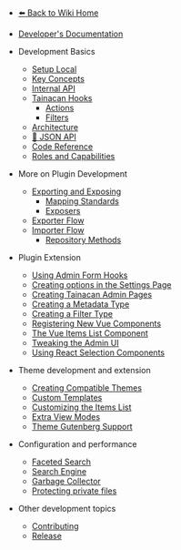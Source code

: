 - [:arrow_left: Back to Wiki Home](/#tainacan-wiki 'Go to Tainacan Wiki home page')
- [Developer's Documentation](/dev/ 'Developers Documentation for Tainacan Plugin - Tainacan Wiki')

- Development Basics
  - [Setup Local](/dev/setup-local.md 'Local Setup for Tainacan Development - Tainacan Wiki')
  - [Key Concepts](/dev/key-concepts.md 'Key Concepts related to Tainacan Development - Tainacan Wiki')
  - [Internal API](/dev/internal-api.md 'Tainacan Internal API - Tainacan Wiki')
  - [Tainacan Hooks](/dev/hooks.md 'Tainacan Hooks - Tainacan Wiki')
    - [Actions](/dev/actions.md 'Tainacan PHP Actions - Tainacan Wiki')
    - [Filters](/dev/filters.md 'Tainacan PHP and Javascript Filters - Tainacan Wiki')
  - [Architecture](/dev/architecture.md 'technical architecture of Tainacan')
  - [:link: JSON API](https://redocly.github.io/redoc/?url=https://github.com/tainacan/tainacan-wiki/raw/master/dev/openapi.json ':ignore')
  - [Code Reference](/dev/phpdoc/Home.md 'PHP Code Reference listing Classes and functions - Tainacan Wiki')
  - [Roles and Capabilities](/dev/roles-capabilities.md 'Roles and Capabilities Developers Documentation - Tainacan Wiki')
- More on Plugin Development
  - [Exporting and Exposing](/dev/exporting-and-exposing.md 'Exporting and Exposing - Tainacan Wiki')
    - [Mapping Standards](/dev/mapping-standards.md 'Mapping Standards - Tainacan Wiki')
    - [Exposers](/dev/exposers.md 'Exposers - Tainacan Wiki')
  - [Exporter Flow](/dev/exporter-flow.md 'Exporter Flow on Tainacan - Tainacan Wiki')
  - [Importer Flow](/dev/importer-flow.md 'Importer Flow on Tainacan - Tainacan Wiki')
    - [Repository Methods](/dev/repository-methods.md 'Tainacan Repository Methods - Tainacan Wiki')
- Plugin Extension
  - [Using Admin Form Hooks](/dev/admin-form-hooks.md 'Using Admin Form Hooks - Tainacan Wiki')
  - [Creating options in the Settings Page](/dev/creating-options-in-the-settings-page.md 'Creating options in the Settings Page - Tainacan Wiki')
  - [Creating Tainacan Admin Pages](/dev/creating-tainacan-admin-pages.md 'Creating Tainacan Admin Pages - Tainacan Wiki')
  - [Creating a Metadata Type](/dev/creating-metadata-type.md 'How to Create a new Metadata Type - Tainacan Wiki')
  - [Creating a Filter Type](/dev/creating-filters-type.md 'How to Create a new Filters Type - Tainacan Wiki')
  - [Registering New Vue Components](/dev/registering-custom-vue-components.md 'How to register new Vue Components to use in your plugins - Tainacan Wiki')
  - [The Vue Items List Component](/dev/the-vue-items-list-component.md 'The Vue Items List Component rendered by Tainacan - Tainacan Wiki')
  - [Tweaking the Admin UI](/dev/admin-ui-options.md 'How to use Tainacan Admin UI options to tweak its interface - Tainacan Wiki')
  - [Using React Selection Components](/dev/react-selection-modules 'Use Tainacan React components to offer an advanced items selection flow in a plugins - Tainacan Wiki')
- Theme development and extension
  - [Creating Compatible Themes](/dev/creating-compatible-themes.md 'How to create themes fully compatible with Tainacan - Tainacan Wiki')
  - [Custom Templates](/dev/custom-templates.md 'How to use custom templates for theme compatibility with Tainacan - Tainacan Wiki')
  - [Customizing the Items List](/dev/customizing-the-items-list.md 'How to better customize Tainacan items list on a theme - Tainacan Wiki')
  - [Extra View Modes](/dev/extra-view-modes.md 'How to create extra custom view modes for Tainacan items list - Tainacan Wiki')
  - [Theme Gutenberg Support](/dev/theme-gutenberg-support.md 'How to offer better Gutenberg support on your theme - Tainacan Wiki')
- Configuration and performance
  - [Faceted Search](/dev/faceted-search.md 'Tweaks for better Faceted Search performance - Tainacan Wiki')
  - [Search Engine](/dev/search-engine.md 'Configuration for better Search Engine performance - Tainacan Wiki')
  - [Garbage Collector](/dev/garbage-collector.md 'Usage of Tainacan Garbage Collector - Tainacan Wiki')
  - [Protecting private files](/dev/private-files.md 'File privacy on Tainacan - Tainacan Wiki')
- Other development topics
  - [Contributing](/dev/CONTRIBUTING.md 'How to contribute with Tainacan Development - Tainacan Wiki')
  - [Release](/dev/release.md 'How to release a new version of Tainacan - Tainacan Wiki')
